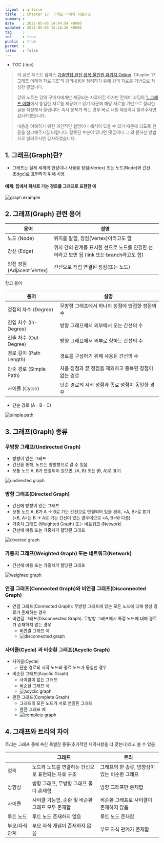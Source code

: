 ```yaml
---
layout  : article
title   : Chapter 17. 그래프 이해와 자료구조
summary : 
date    : 2021-05-05 14:44:54 +0900
updated : 2021-05-05 15:16:26 +0900
tag     : 
toc     : true
public  : true
parent  : 
latex   : false
---
```

* TOC
{:toc}

> 이 글은 패스트 캠퍼스 [기술면접 완전 정복 올인원 패키지 Online](https://fastcampus.co.kr/dev_online_algo) 'Chapter 17. 그래프 이해와 자료구조'의 강의내용을 정리하기 위해 강의 자료를 기반으로 작성한 글입니다.
>
> 강의 노트는 강의 구매자에게만 제공되는 자료이긴 하지만 잔재미 코딩의 [1. 그래프 이해](https://www.fun-coding.org/Chapter17-graph-live.html)에서 동일한 자료를 제공하고 있기 때문에 해당 자료를 기반으로 정리한 글을 작성해서 올립니다. 혹시 문제가 되는 경우 바로 내릴 예정이니 알려주시면 감사하겠습니다.
>
> 내용을 이해하기 위한 개인적인 설명이나 해석이 있을 수 있기 때문에 되도록 원문을 참고해주시길 바랍니다.
> 잘못된 부분이 있다면 댓글이나 그 외 편하신 방법으로 알려주시면 감사하겠습니다.

## 1. 그래프(Graph)란?

* 그래프는 실제 세계의 현상이나 사물을 정점(Vertex) 또는 노드(Node)와 간선(Edge)로 표현하기 위해 사용

#### 예제: 집에서 회사로 가는 경로를 그래프로 표현한 예

![graph example](../post-img/fc-algo-algorithm-17-graph/1_graph.png)

## 2. 그래프(Graph) 관련 용어

| 용어                        | 설명                                                                                       |
| --------------------------- | ------------------------------------------------------------------------------------------ |
| 노드 (Node)                 | 위치를 말함, 정점(Vertex)이라고도 함                                                       |
| 간선 (Edge)                 | 위치 간의 관계를 표시한 선으로 노드를 연결한 선이라고 보면 됨 (link 또는 branch라고도 함) |
| 인접 정점 (Adjacent Vertex) | 간선으로 직접 연결된 정점(또는 노드)                                                       |

참고 용어

| 용어                    | 설명                                                   |
| ----------------------- | ------------------------------------------------------ |
| 정점의 차수 (Degree)    | 무방향 그래프에서 하나의 정점에 인접한 정점의 수       |
| 진입 차수 (In-Degree)   | 방향 그래프에서 외부에서 오는 간선의 수                |
| 진출 차수 (Out-Degree)  | 방향 그래프에서 외부로 향하는 간선의 수                |
| 경로 길이 (Path Length) | 경로를 구성하기 위해 사용된 간선의 수                  |
| 단순 경로 (Simple Path) | 처음 정점과 끝 정점을 제외하고 중복된 정점이 없는 경로 |
| 사이클 (Cycle)          | 단순 경로의 시작 정점과 종료 정점이 동일한 경우        |

* 단순 경로 (A - B - C)

![simple path](../post-img/fc-algo-algorithm-17-graph/2_simplepath.png)

## 3. 그래프(Graph) 종류

### 무방향 그래프(Undirected Graph)

* 방향이 없는 그래프
* 간선을 통해, 노드는 양방향으로 갈 수 있음
* 보통 노드 A, B가 연결되어 있으면, (A, B) 또는 (B, A)로 표기

![undirected graph](../post-img/fc-algo-algorithm-17-graph/3_undirectedgraph.png)

### 방향 그래프(Directed Graph)

* 간선에 방향이 있는 그래프
* 보통 노드 A, B가 A -> B로 가는 간선으로 연결되어 있을 경우, <A, B>로 표기 (<B, A>는 B -> A로 가는 간선이 있는 경우이므로 <A, B>와 다름)
* 가중치 그래프 (Weighted Graph) 또는 네트워크 (Network)
* 간선에 비용 또는 가중치가 할당된 그래프

![directed graph](../post-img/fc-algo-algorithm-17-graph/4_directedgraph.png)

### 가중치 그래프(Weighted Graph) 또는 네트워크(Network)

* 간선에 비용 또는 가중치가 할당된 그래프

![weighted graph](../post-img/fc-algo-algorithm-17-graph/5_weightedgraph.png)

### 연결 그래프(Connected Graph)와 비연결 그래프(Disconnected Graph)

* 연결 그래프(Connected Graph): 무방향 그래프에 있는 모든 노드에 대해 항상 경로가 존재하는 경우
* 비연결 그래프(Disconnected Graph): 무방향 그래프에서 특정 노드에 대해 경로가 존재하지 않는 경우
    * 비연결 그래프 예
    * ![disconnected graph](../post-img/fc-algo-algorithm-17-graph/6_disconnectedgraph.png)

### 사이클(Cycle) 과 비순환 그래프(Acyclic Graph)

* 사이클(Cycle)
    * 단순 경로의 시작 노드와 종료 노드가 동일한 경우
* 비순환 그래프(Acyclic Graph)
    * 사이클이 없는 그래프
    * 비순환 그래프 예
    * ![acyclic graph](../post-img/fc-algo-algorithm-17-graph/7_acyclicgraph.png)
* 완전 그래프(Complete Graph)
    * 그래프의 모든 노드가 서로 연결된 그래프
    * 완전 그래프 예
    * ![complete graph](../post-img/fc-algo-algorithm-17-graph/8_completegraph.png)

## 4. 그래프와 트리의 차이

트리는 그래프 중에 속한 특별한 종류(추가적인 제약사항을 더 갖는다)라고 볼 수 있음

|                 | 그래프                                               | 트리                                            |
| --------------- | ---------------------------------------------------- | ----------------------------------------------- |
| 정의            | 노드와 노드를 연결하는 간선으로 표현되는 자료 구조   | 그래프의 한 종류, 방향성이 있는 비순환 그래프   |
| 방향성          | 방향 그래프, 무방향 그래프 둘 다 존재함              | 방향 그래프만 존재함                            |
| 사이클          | 사이클 가능함, 순환 및 비순환 그래프 모두 존재함     | 비순환 그래프로 사이클이 존재하지 않음          |
| 루트 노드       | 루트 노드 존재하지 않음                              | 루트 노드 존재함                                |
| 부모/자식 관계  | 부모 자식 개념이 존재하지 않음                       | 부모 자식 관계가 존재함                         |
